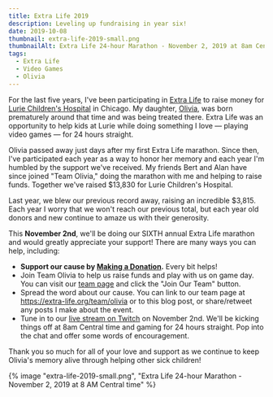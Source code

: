 ```yaml
---
title: Extra Life 2019
description: Leveling up fundraising in year six!
date: 2019-10-08
thumbnail: extra-life-2019-small.png
thumbnailAlt: Extra Life 24-hour Marathon - November 2, 2019 at 8am Central Time
tags:
  - Extra Life
  - Video Games
  - Olivia
---
```


For the last five years, I've been participating in [Extra Life](https://extra-life.org) to raise money for [Lurie Children's Hospital](https://www.luriechildrens.org) in Chicago. My daughter, [Olivia](/posts/2018-08-26-four-years/), was born prematurely around that time and was being treated there. Extra Life was an opportunity to help kids at Lurie while doing something I love — playing video games — for 24 hours straight.

Olivia passed away just days after my first Extra Life marathon. Since then, I've participated each year as a way to honor her memory and each year I'm humbled by the support we've received. My friends Bert and Alan have since joined "Team Olivia," doing the marathon with me and helping to raise funds. Together we've raised $13,830 for Lurie Children's Hospital.

Last year, we blew our previous record away, raising an incredible $3,815. Each year I worry that we won't reach our previous total, but each year old donors and new continue to amaze us with their generosity.

This **November 2nd**, we'll be doing our SIXTH annual Extra Life marathon and would greatly appreciate your support! There are many ways you can help, including:

* **Support our cause by [Making a Donation](https://www.extra-life.org/index.cfm?fuseaction=donordrive.participant&participantID=404053).** Every bit helps!
* Join Team Olivia to help us raise funds and play with us on game day. You can visit our [team page](https://www.extra-life.org/index.cfm?fuseaction=donordrive.team&teamID=50937) and click the "Join Our Team" button.
* Spread the word about our cause. You can link to our team page at <https://extra-life.org/team/olivia> or to this blog post, or share/retweet any posts I make about the event.
* Tune in to our [live stream on Twitch](https://twitch.tv/peruvianidol) on November 2nd. We'll be kicking things off at 8am Central time and gaming for 24 hours straight. Pop into the chat and offer some words of encouragement.

Thank you so much for all of your love and support as we continue to keep Olivia's memory alive through helping other sick children!

{% image "extra-life-2019-small.png", "Extra Life 24-hour Marathon - November 2, 2019 at 8 AM Central time" %}